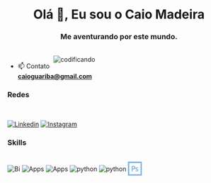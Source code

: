 <h1 align="center">Olá 🖖, Eu sou o Caio Madeira</h1>
<h3 align="center">Me aventurando por este mundo.</h3>
<br>
<img align = "right" alt="codificando" width="400" src="https://camo.githubusercontent.com/5ddf73ad3a205111cf8c686f687fc216c2946a75005718c8da5b837ad9de78c9/68747470733a2f2f7468756d62732e6766796361742e636f6d2f4576696c4e657874446576696c666973682d736d616c6c2e676966 "/>
</n>

- 📫 Contato **caioguariba@gmail.com**
 
### Redes
<br>

[![Linkedin](https://img.shields.io/badge/LinkedIn-0077B5?style=for-the-badge&logo=linkedin&logoColor=white)](https://www.linkedin.com/in/caiocmadeira/)
[![Instagram](https://img.shields.io/badge/Instagram-E4405F?style=for-the-badge&logo=instagram&logoColor=white)](https://www.instagram.com/caio.cmadeira/)

### Skills

<div style = "display: inline_block"><br/>
<img align="center" alt= "Bi" src="https://github.com/microsoft/PowerBI-Icons/raw/main/PNG/Power-BI.png " height="32" width="32"/>
<img align="center" alt= "Apps" src="https://github.com/microsoft/PowerBI-Icons/raw/main/PNG/Power-Apps-Colored.png " height="32" width="32"/>
<img align="center" alt= "Apps" src="https://github.com/microsoft/PowerBI-Icons/raw/main/PNG/Power-Automate-Colored.png " height="32" width="32"/>
<img align= "center" alt= "python" src="https://res.cloudinary.com/practicaldev/image/fetch/s--M7exMqsc--/c_limit,f_auto,fl_progressive,q_80,w_192/https://dev-to-uploads.s3.amazonaws.com/uploads/badge/badge_image/20/57795360-bec24f00-7713-11e9-9516-20f5f5d0f034.png" height="42" width="42" />
<img align= "center" alt= "python" src="https://www.vectorlogo.zone/logos/figma/figma-icon.svg" height="32" width="32" />
<img align= "center" alt= "python" src="https://raw.githubusercontent.com/devicons/devicon/master/icons/photoshop/photoshop-line.svg" height="32" width="32" />

</div>

